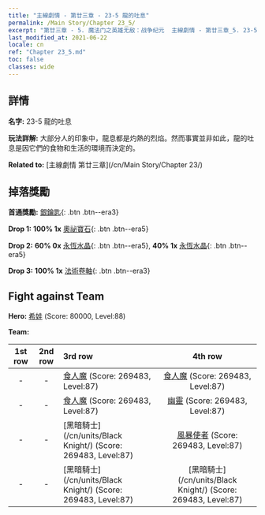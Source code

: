 ```yaml
---
title: "主線劇情 - 第廿三章 - 23-5 龍的吐息"
permalink: /Main Story/Chapter 23_5/
excerpt: "第廿三章 - 5. 魔法门之英雄无敌：战争纪元  主線劇情 - 第廿三章_5. 23-5 龍的吐息"
last_modified_at: 2021-06-22
locale: cn
ref: "Chapter 23_5.md"
toc: false
classes: wide
---
```


## 詳情

 **名字:** 23-5 龍的吐息

 **玩法詳解:** 大部分人的印象中，龍息都是灼熱的烈焰。然而事實並非如此，龍的吐息是因它們的食物和生活的環境而決定的。

 **Related to:** [主線劇情 第廿三章](/cn/Main Story/Chapter 23/)

## 掉落獎勵

 **首通獎勵:** [銀鑰匙](/cn/Items/con_693/){: .btn .btn--era3}

 **Drop 1:** **100% 1x** [奧祕寶石](/cn/Items/mat_79/){: .btn .btn--era5}

 **Drop 2:** **60% 0x** [永恆水晶](/cn/Items/mat_73/){: .btn .btn--era5}, **40% 1x** [永恆水晶](/cn/Items/mat_73/){: .btn .btn--era5}

 **Drop 3:** **100% 1x** [法術卷軸](/cn/Items/con_694/){: .btn .btn--era3}


## Fight against Team
 **Hero:** [希娃](/cn/heroes/Shiva/) (Score: 80000, Level:88)

 **Team:**


  | 1st row | 2nd row | 3rd row | 4th row |
  |:----:|:----:|:----|:----:|
  | - | - | [食人魔](/cn/units/Ogre/) (Score: 269483, Level:87)  | [食人魔](/cn/units/Ogre/) (Score: 269483, Level:87)  |
  | - | - | [食人魔](/cn/units/Ogre/) (Score: 269483, Level:87)  | [幽靈](/cn/units/Wight/) (Score: 269483, Level:87)  |
  | - | - | [黑暗騎士](/cn/units/Black Knight/) (Score: 269483, Level:87)  | [風暴使者](/cn/units/Stormbringer/) (Score: 269483, Level:87)  |
  | - | - | [黑暗騎士](/cn/units/Black Knight/) (Score: 269483, Level:87)  | [黑暗騎士](/cn/units/Black Knight/) (Score: 269483, Level:87)  |


